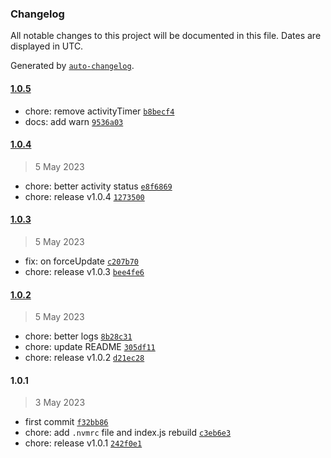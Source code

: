 ### Changelog

All notable changes to this project will be documented in this file. Dates are displayed in UTC.

Generated by [`auto-changelog`](https://github.com/CookPete/auto-changelog).

#### [1.0.5](https://github.com/hrenaud/gatsby-plugin-strapi-datas-mocker/compare/1.0.4...1.0.5)

- chore: remove activityTimer [`b8becf4`](https://github.com/hrenaud/gatsby-plugin-strapi-datas-mocker/commit/b8becf4cdd7ef0a47583f7a4eb3b99fdb8bfb1e5)
- docs: add warn [`9536a03`](https://github.com/hrenaud/gatsby-plugin-strapi-datas-mocker/commit/9536a03999ab39cc0f2db8224df2e44c80756b4f)

#### [1.0.4](https://github.com/hrenaud/gatsby-plugin-strapi-datas-mocker/compare/1.0.3...1.0.4)

> 5 May 2023

- chore: better activity status [`e8f6869`](https://github.com/hrenaud/gatsby-plugin-strapi-datas-mocker/commit/e8f6869aec850108e6848c3426cd1e13fe60e719)
- chore: release v1.0.4 [`1273500`](https://github.com/hrenaud/gatsby-plugin-strapi-datas-mocker/commit/1273500b2260e1d87aeb2c1eec11a98bccdf7bee)

#### [1.0.3](https://github.com/hrenaud/gatsby-plugin-strapi-datas-mocker/compare/1.0.2...1.0.3)

> 5 May 2023

- fix: on forceUpdate [`c207b70`](https://github.com/hrenaud/gatsby-plugin-strapi-datas-mocker/commit/c207b70228dc4462006dfcde92383d22fa3251fb)
- chore: release v1.0.3 [`bee4fe6`](https://github.com/hrenaud/gatsby-plugin-strapi-datas-mocker/commit/bee4fe61967742282bdae1217dc489c06e8241d6)

#### [1.0.2](https://github.com/hrenaud/gatsby-plugin-strapi-datas-mocker/compare/1.0.1...1.0.2)

> 5 May 2023

- chore: better logs [`8b28c31`](https://github.com/hrenaud/gatsby-plugin-strapi-datas-mocker/commit/8b28c31d1d3af9fddc12776d0d479cb9b14a7011)
- chore: update README [`305df11`](https://github.com/hrenaud/gatsby-plugin-strapi-datas-mocker/commit/305df1141cd6b150ecd29d2952c9deac46e0f502)
- chore: release v1.0.2 [`d21ec28`](https://github.com/hrenaud/gatsby-plugin-strapi-datas-mocker/commit/d21ec281cfbb5f42acc835be8da0a34ca0873499)

#### 1.0.1

> 3 May 2023

- first commit [`f32bb86`](https://github.com/hrenaud/gatsby-plugin-strapi-datas-mocker/commit/f32bb86a2aa4693059cf21c411894bd8511b004c)
- chore: add `.nvmrc` file and index.js rebuild [`c3eb6e3`](https://github.com/hrenaud/gatsby-plugin-strapi-datas-mocker/commit/c3eb6e3a7020035f82f0753c05cd7db6dde81731)
- chore: release v1.0.1 [`242f0e1`](https://github.com/hrenaud/gatsby-plugin-strapi-datas-mocker/commit/242f0e18e6f1971d231181d9dc9e9ef5dcf1739f)

